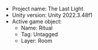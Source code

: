 <!-- UNITY CODE ASSIST INSTRUCTIONS START -->
- Project name: The Last Light
- Unity version: Unity 2022.3.48f1
- Active game object:
  - Name: Ritual
  - Tag: Untagged
  - Layer: Room
<!-- UNITY CODE ASSIST INSTRUCTIONS END -->